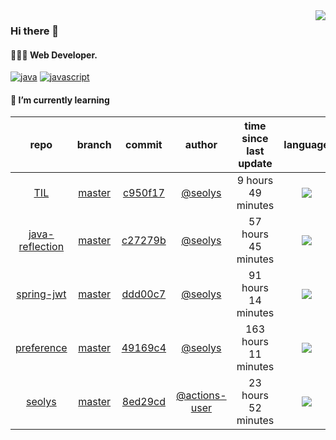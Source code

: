 <img align="right" src="https://github-readme-stats.vercel.app/api?username=seolys&show_icons=true&hide_title=true" />

### Hi there 👋

#### 🧑🏻‍💻  Web Developer. 

[![java](http://img.shields.io/badge/-java-black?style=flat-square&logo=)](#) 
[![javascript](http://img.shields.io/badge/-javascript-darkgray?style=flat-square&logo=)](#) 


<!--
**seolys/seolys** is a ✨ _special_ ✨ repository because its `README.md` (this file) appears on your GitHub profile.

Here are some ideas to get you started:

- 🔭 I’m currently working on ...
- 🌱 I’m currently learning ...
- 👯 I’m looking to collaborate on ...
- 🤔 I’m looking for help with ...
- 💬 Ask me about ...
- 📫 How to reach me: ...
- 😄 Pronouns: ...
- ⚡ Fun fact: ...
-->

#### 🌱 I’m currently learning

| repo | branch | commit | author | time since last update | language |
|:---:|:---:|:---:|:---:|:---:|:---:|
| [TIL](https://github.com/seolys/TIL) | [master](https://github.com/seolys/TIL/tree/master) |[c950f17](https://github.com/seolys/TIL/commit/c950f1735f9ec3d7304f55ace8ae907be9049809) | [@seolys](https://github.com/seolys) |9 hours 49 minutes | ![](https://img.shields.io/badge/language-unknown-default.svg?style=flat-square)|
| [java-reflection](https://github.com/seolys/java-reflection) | [master](https://github.com/seolys/java-reflection/tree/master) |[c27279b](https://github.com/seolys/java-reflection/commit/c27279b268d1a043ee468ae0cc840ae7c1c3f545) | [@seolys](https://github.com/seolys) |57 hours 45 minutes | ![](https://img.shields.io/badge/language-Java-default.svg?style=flat-square)|
| [spring-jwt](https://github.com/seolys/spring-jwt) | [master](https://github.com/seolys/spring-jwt/tree/master) |[ddd00c7](https://github.com/seolys/spring-jwt/commit/ddd00c7e53f6e821cfc04d01968392e10b5fc509) | [@seolys](https://github.com/seolys) |91 hours 14 minutes | ![](https://img.shields.io/badge/language-Kotlin-default.svg?style=flat-square)|
| [preference](https://github.com/seolys/preference) | [master](https://github.com/seolys/preference/tree/master) |[49169c4](https://github.com/seolys/preference/commit/49169c40da565aefd9d7315e2717f8fb998b11a7) | [@seolys](https://github.com/seolys) |163 hours 11 minutes | ![](https://img.shields.io/badge/language-Shell-default.svg?style=flat-square)|
| [seolys](https://github.com/seolys/seolys) | [master](https://github.com/seolys/seolys/tree/master) |[8ed29cd](https://github.com/seolys/seolys/commit/8ed29cdaf75f496d74e939a9292b616b5d492d9c) | [@actions-user](https://github.com/actions-user) |23 hours 52 minutes | ![](https://img.shields.io/badge/language-Go-default.svg?style=flat-square)|


<!--
[![Tech Blog Badge](http://img.shields.io/badge/-Tech%20blog-black?style=flat-square&logo=github&link=https://zzsza.github.io/)](https://zzsza.github.io/) 
[![Linkedin Badge](https://img.shields.io/badge/-LinkedIn-blue?style=flat-square&logo=Linkedin&logoColor=white&link=https://www.linkedin.com/in/seong-yun-byeon-8183a8113/)](https://www.linkedin.com/in/seong-yun-byeon-8183a8113/) 
[![Youtube Badge](https://img.shields.io/badge/Youtube-ff0000?style=flat-square&logo=youtube&link=https://www.youtube.com/c/kyleschool)](https://www.youtube.com/c/kyleschool) 
[![Facebook Badge](https://img.shields.io/badge/-Facebook-1877f2?style=flat-square&logo=facebook&logoColor=white&link=https://www.facebook.com/zzsza)](https://www.facebook.com/zzsza) 
[![Instagram Badge](https://img.shields.io/badge/-Instagram-dd2a7b?style=flat-square&logo=instagram&logoColor=white&link=https://www.instagram.com/data.scientist/)](https://www.instagram.com/data.scientist/) 
[![Gmail Badge](https://img.shields.io/badge/-Gmail-d14836?style=flat-square&logo=Gmail&logoColor=white&link=mailto:snugyun01@gmail.com)](mailto:snugyun01@gmail.com)
-->
